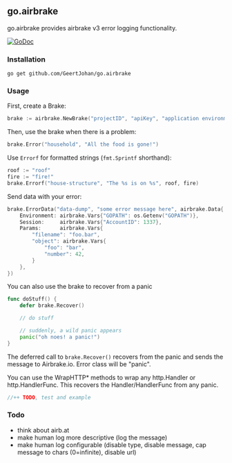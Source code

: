 ## go.airbrake

go.airbrake provides airbrake v3 error logging functionality.

[![GoDoc](https://godoc.org/github.com/GeertJohan/go.airbrake?status.png)](https://godoc.org/github.com/GeertJohan/go.airbrake)

### Installation
`go get github.com/GeertJohan/go.airbrake`

### Usage
First, create a Brake:
``` go
brake := airbrake.NewBrake("projectID", "apiKey", "application environment", nil)
```

Then, use the brake when there is a problem:
```go
brake.Error("household", "All the food is gone!")
```

Use `Errorf` for formatted strings (`fmt.Sprintf` shorthand):
```go
roof := "roof"
fire := "fire!"
brake.Errorf("house-structure", "The %s is on %s", roof, fire)
```

Send data with your error:
```go
brake.ErrorData("data-dump", "some error message here", airbrake.Data{
	Environment: airbrake.Vars{"GOPATH": os.Getenv("GOPATH")},
	Session:     airbrake.Vars{"AccountID": 1337},
	Params:      airbrake.Vars{
		"filename": "foo.bar",
		"object": airbrake.Vars{
			"foo": "bar",
			"number": 42,
		}
	},
})
```

You can also use the brake to recover from a panic
```go
func doStuff() {
	defer brake.Recover()

	// do stuff

	// suddenly, a wild panic appears
	panic("oh noes! a panic!")
}
```
The deferred call to `brake.Recover()` recovers from the panic and sends the message to Airbrake.io. Error class will be "panic".

You can use the WrapHTTP* methods to wrap any http.Handler or http.HandlerFunc. This recovers the Handler/HandlerFunc from any panic.
```go
//++ TODO, test and example
```

### Todo
 - think about airb.at
 - make human log more descriptive (log the message)
 - make human log configurable (disable type, disable message, cap message to chars (0=infinite), disable url)